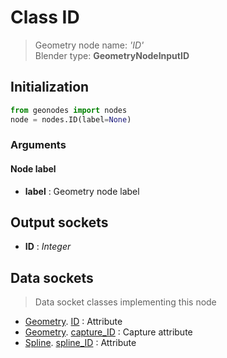
# Class ID

> Geometry node name: _'ID'_<br>Blender type:  **GeometryNodeInputID**

## Initialization


```python
from geonodes import nodes
node = nodes.ID(label=None)
```


### Arguments


#### Node label



- **label** : Geometry node label



## Output sockets



- **ID** : _Integer_



## Data sockets

> Data socket classes implementing this node


- [Geometry](aaa). [ID](bbb) : Attribute
- [Geometry](aaa). [capture_ID](bbb) : Capture attribute
- [Spline](aaa). [spline_ID](bbb) : Attribute


